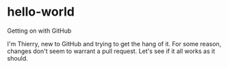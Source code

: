 # hello-world
Getting on with GitHub

I'm Thierry, new to GitHub and trying to get the hang of it.
For some reason, changes don't seem to warrant a pull request.
Let's see if it all works as it should.
